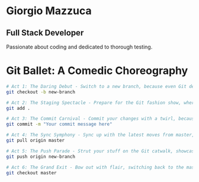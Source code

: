 # Giorgio Mazzuca
## Full Stack Developer

Passionate about coding and dedicated to thorough testing.


# Git Ballet: A Comedic Choreography

```bash
# Act 1: The Daring Debut - Switch to a new branch, because even Git deserves a costume change
git checkout -b new-branch

# Act 2: The Staging Spectacle - Prepare for the Git fashion show, where all changes are runway-ready
git add .

# Act 3: The Commit Carnival - Commit your changes with a twirl, because version control can be fabulous
git commit -m "Your commit message here"

# Act 4: The Sync Symphony - Sync up with the latest moves from master, because we're all in this dance together
git pull origin master

# Act 5: The Push Parade - Strut your stuff on the Git catwalk, showcasing your changes to the world
git push origin new-branch

# Act 6: The Grand Exit - Bow out with flair, switching back to the master branch for the final bow
git checkout master
